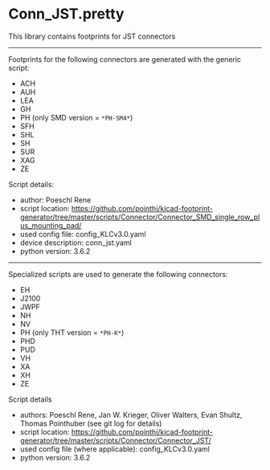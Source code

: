 # Conn_JST.pretty
This library contains footprints for JST connectors

---

Footprints for the following connectors are generated with the generic script:

- ACH
- AUH
- LEA
- GH
- PH (only SMD version = `*PH-SM4*`)
- SFH
- SHL
- SH
- SUR
- XAG
- ZE

Script details:

- author: Poeschl Rene
- script location: https://github.com/pointhi/kicad-footprint-generator/tree/master/scripts/Connector/Connector_SMD_single_row_plus_mounting_pad/
- used config file: config_KLCv3.0.yaml
- device description: conn_jst.yaml
- python version: 3.6.2

---

Specialized scripts are used to generate the following connectors:
- EH
- J2100
- JWPF
- NH
- NV
- PH (only THT version = `*PH-K*`)
- PHD
- PUD
- VH
- XA
- XH
- ZE

Script details
- authors: Poeschl Rene, Jan W. Krieger, Oliver Walters, Evan Shultz, Thomas Pointhuber (see git log for details)
- script location: https://github.com/pointhi/kicad-footprint-generator/tree/master/scripts/Connector/Connector_JST/
- used config file (where applicable): config_KLCv3.0.yaml
- python version: 3.6.2
